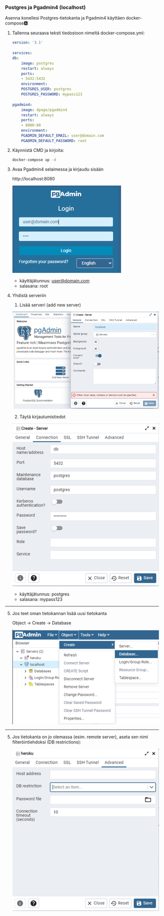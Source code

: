 ### Postgres ja Pgadmin4 (localhost)

Asenna konellesi Postgres-tietokanta ja Pgadmin4 käyttäen docker-compose:a:

1. Tallenna seuraava teksti tiedostoon nimeltä docker-compose.yml:

    ```yml
    version: '3.1'

    services:
    db:
        image: postgres
        restart: always
        ports:
        - 5432:5432
        environment:
        POSTGRES_USER: postgres
        POSTGRES_PASSWORD: mypass123

    pgadmin4:
        image: dpage/pgadmin4
        restart: always
        ports:
        - 8080:80
        environment:
        PGADMIN_DEFAULT_EMAIL: user@domain.com
        PGADMIN_DEFAULT_PASSWORD: root
    ```

2. Käynnistä CMD ja kirjoita:

    ```cmd
    docker-compose up -d 
    ```

3. Avaa Pgadmin4 selaimessa ja kirjaudu sisään

    http://localhost:8080

    ![postgres login](./img/pgadmin4.PNG)

    - käyttäjätunnus: user@domain.com
    - salasana: root

4. Yhdistä serveriin

    1) Lisää serveri (add new server)

    ![postgres add server](./img/pgadmin4_addnewserver.PNG)

    2) Täytä kirjautumistiedot

    ![postgres add server](./img/pgadmin4_config.PNG)

    - käyttäjätunnus: postgres
    - salasana: mypass123

---


5. Jos teet oman tietokannan lisää uusi tietokanta

    Object -> Create -> Database

    ![create db](./img/createdb.png)


--- 

5. Jos tietokanta on jo olemassa (esim. remote server), aseta sen nimi filteröintiehdoksi (DB restrictions):

    ![default db](./img/select_db.PNG)
